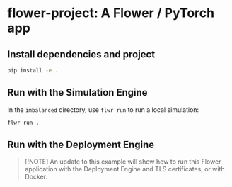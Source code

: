 # flower-project: A Flower / PyTorch app

## Install dependencies and project

```bash
pip install -e .
```

## Run with the Simulation Engine

In the `imbalanced` directory, use `flwr run` to run a local simulation:

```bash
flwr run .
```

## Run with the Deployment Engine

> \[!NOTE\]
> An update to this example will show how to run this Flower application with the Deployment Engine and TLS certificates, or with Docker.
